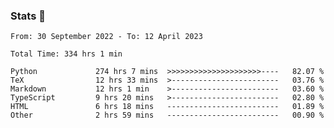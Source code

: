 ### Stats 👋
<!--START_SECTION:waka-->

```text
From: 30 September 2022 - To: 12 April 2023

Total Time: 334 hrs 1 min

Python             274 hrs 7 mins  >>>>>>>>>>>>>>>>>>>>>----   82.07 %
TeX                12 hrs 33 mins  >------------------------   03.76 %
Markdown           12 hrs 1 min    >------------------------   03.60 %
TypeScript         9 hrs 20 mins   >------------------------   02.80 %
HTML               6 hrs 18 mins   -------------------------   01.89 %
Other              2 hrs 59 mins   -------------------------   00.90 %
```

<!--END_SECTION:waka-->

<!--
**buhaytza2005/buhaytza2005** is a ✨ _special_ ✨ repository because its `README.md` (this file) appears on your GitHub profile.

Here are some ideas to get you started:

- 🔭 I’m currently working on ...
- 🌱 I’m currently learning ...
- 👯 I’m looking to collaborate on ...
- 🤔 I’m looking for help with ...
- 💬 Ask me about ...
- 📫 How to reach me: ...
- 😄 Pronouns: ...
- ⚡ Fun fact: ...
-->



